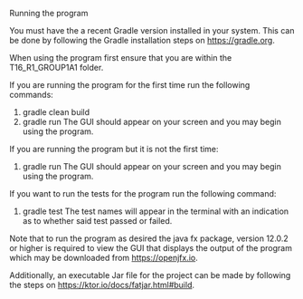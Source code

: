 Running the program

You must have the a recent Gradle version installed in your system. This can be done by following the Gradle installation steps on https://gradle.org.

When using the program first ensure that you are within the T16_R1_GROUP1A1 folder.

If you are running the program for the first time run the following commands:
1. gradle clean build
2. gradle run
The GUI should appear on your screen and you may begin using the program.

If you are running the program but it is not the first time:
1. gradle run
The GUI should appear on your screen and you may begin using the program.

If you want to run the tests for the program run the following command:
1. gradle test
The test names will appear in the terminal with an indication as to whether said test passed or failed.

Note that to run the program as desired the java fx package, version 12.0.2 or higher is required to view the GUI that displays the output of the program which may be downloaded from
https://openjfx.io.

Additionally, an executable Jar file for the project can be made by following the steps on https://ktor.io/docs/fatjar.html#build.
